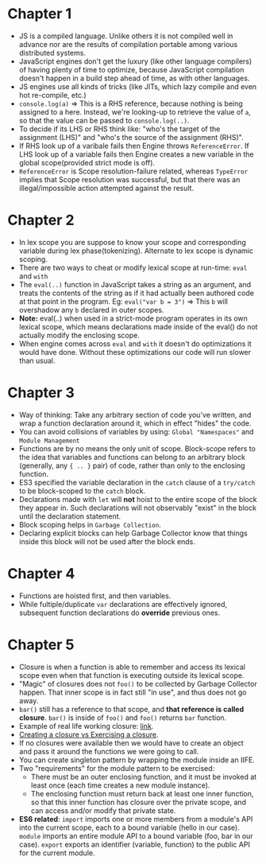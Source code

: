# Chapter 1
* JS is a compiled language. Unlike others it is not compiled well in advance nor are the results of compilation portable among various distributed systems.
* JavaScript engines don't get the luxury (like other language compilers) of having plenty of time to optimize, because JavaScript compilation doesn't happen in a build step ahead of time, as with other languages.
* JS engines use all kinds of tricks (like JITs, which lazy compile and even hot re-compile, etc.)
* `console.log(a)` => This is a RHS reference, because nothing is being assigned to a here. Instead, we're looking-up to retrieve the value of `a`, so that the value can be passed to `console.log(..)`.
* To decide if its LHS or RHS think like: "who's the target of the assignment (LHS)" and "who's the source of the assignment (RHS)".
* If RHS look up of a varibale fails then Engine throws `ReferenceError`. If LHS look up of a variable fails then Engine creates a new variable in the global scope(provided strict mode is off). 
* `ReferenceError` is Scope resolution-failure related, whereas `TypeError` implies that Scope resolution was successful, but that there was an illegal/impossible action attempted against the result.

# Chapter 2
* In lex scope you are suppose to know your scope and corresponding variable during lex phase(tokenizing). Alternate to lex scope is dynamic scoping.
* There are two ways to cheat or modify lexical scope at run-time: `eval` and `with`
* The `eval(..)` function in JavaScript takes a string as an argument, and treats the contents of the string as if it had actually been authored code at that point in the program. Eg: `eval("var b = 3")` => This `b` will overshadow any `b` declared in outer scopes.
* **Note:** eval(..) when used in a strict-mode program operates in its own lexical scope, which means declarations made inside of the eval() do not actually modify the enclosing scope.
* When engine comes across `eval` and `with` it doesn't do optimizations it would have done. Without these optimizations our code will run slower than usual.

# Chapter 3
* Way of thinking: Take any arbitrary section of code you've written, and wrap a function declaration around it, which in effect "hides" the code.
* You can avoid collisions of variables by using: `Global "Namespaces"` and `Module Management`
* Functions are by no means the only unit of scope. Block-scope refers to the idea that variables and functions can belong to an arbitrary block (generally, any `{ .. }` pair) of code, rather than only to the enclosing function.
*  ES3 specified the variable declaration in the `catch` clause of a `try/catch` to be block-scoped to the `catch` block.
* Declarations made with `let` will **not** hoist to the entire scope of the block they appear in. Such declarations will not observably "exist" in the block until the declaration statement.
* Block scoping helps in `Garbage Collection`.
* Declaring explicit blocks can help Garbage Collector know that things inside this block will not be used after the block ends.

# Chapter 4
* Functions are hoisted first, and then variables.
* While fultiple/duplicate `var` declarations are effectively ignored, subsequent function declarations do **override** previous ones.

# Chapter 5
* Closure is when a function is able to remember and access its lexical scope even when that function is executing outside its lexical scope.
* "Magic" of closures does not `foo()` to be collected by Garbage Collector happen. That inner scope is in fact still "in use", and thus does not go away. 
* `bar()` still has a reference to that scope, and **that reference is called closure**. `bar()` is inside of `foo()` and `foo()` returns `bar` function.
* Example of real life working closure: [link](https://github.com/dhruv3/You-Dont-Know-JS/blob/master/scope%20%26%20closures/ch5.md#now-i-can-see). 
* [Creating a closure vs Exercising a closure](https://gist.github.com/amysimmons/af85281f3f794485e8de9dd76fbaa64f#file-closure-md).
* If no closures were available then we would have to create an object and pass it around the functions we were going to call.
* You can create singleton pattern by wrapping the module inside an IIFE. 
* Two "requirements" for the module pattern to be exercised:
	* There must be an outer enclosing function, and it must be invoked at least once (each time creates a new module instance).
	* The enclosing function must return back at least one inner function, so that this inner function has closure over the private scope, and can access and/or modify that private state.
* **ES6 related**: `import` imports one or more members from a module's API into the current scope, each to a bound variable (hello in our case). `module` imports an entire module API to a bound variable (foo, bar in our case). `export` exports an identifier (variable, function) to the public API for the current module.

